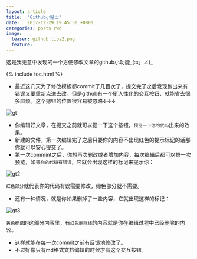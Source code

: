 ```yaml
---
layout: article
title:  "Github小贴士"
date:   2017-12-29 19:45:50 +0800
categories: posts rwd
image:
  teaser: github tips2.png
  feature: 
---
```


这是我无意中发现的一个方便修改文章的github小功能_(:з」∠)_

{% include toc.html %}

-  最近这几天为了修改模板都commit了几百次了，提交完了之后发现跑出来有错误又要重新点进去改。但是github有一个挺人性化的交互按钮，就能省去很多麻烦。这个摁钮的位置很容易被忽略↓↓↓

![gt](https://image.ipaiban.com/upload-ueditor-image-20180106-1515176471610054919.png)

- 你编辑好文章，在提交之前就可以摁一下这个按钮，`预览一下你的代码`出来的效果。
- 新建的文件，第一次编辑完了之后只要你的内容不出现红色的提示标记的话那你就可以安心提交了。
- 第一次commint之后，你想再次删改或者增加内容，每次编辑后都可以摁一次预览，如果`你的代码有错误`，它就会出现这样的标记来提示你：

![gt2](https://image.ipaiban.com/upload-ueditor-image-20180106-1515177224047065931.png)

`红色部分`就代表你的代码有误需要修改，绿色部分就不需要。

- 还有一种情况，就是你如果删掉了一些内容，它就出现这样的标记：

![gt3](https://image.ipaiban.com/upload-ueditor-image-20180106-1515177816997091137.png)

`黄色标记`的这部分内容里，有`红色删除线`的内容就是你在编辑过程中已经删除的内容。

- 这样就能在每一次commit之前有反馈地修改了。
- 不过好像只有md格式文档编辑的时候才有这个交互按钮。
